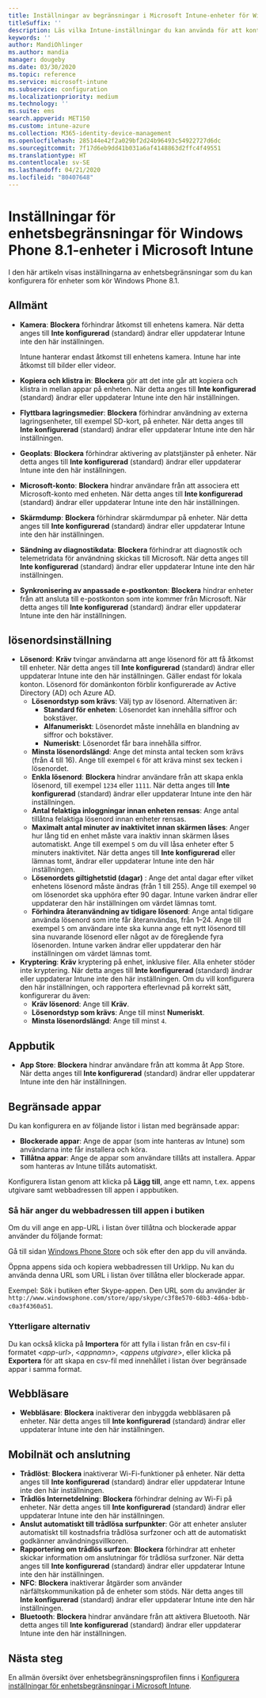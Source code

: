 ```yaml
---
title: Inställningar av begränsningar i Microsoft Intune-enheter för Windows Phone 8.1
titleSuffix: ''
description: Läs vilka Intune-inställningar du kan använda för att kontrollera enhetsinställningar och funktioner på enheter som kör Windows Phone 8.1.
keywords: ''
author: MandiOhlinger
ms.author: mandia
manager: dougeby
ms.date: 03/30/2020
ms.topic: reference
ms.service: microsoft-intune
ms.subservice: configuration
ms.localizationpriority: medium
ms.technology: ''
ms.suite: ems
search.appverid: MET150
ms.custom: intune-azure
ms.collection: M365-identity-device-management
ms.openlocfilehash: 285144e42f2a029bf2d24b96493c54922727d6dc
ms.sourcegitcommit: 7f17d6eb9dd41b031a6af4148863d2ffc4f49551
ms.translationtype: HT
ms.contentlocale: sv-SE
ms.lasthandoff: 04/21/2020
ms.locfileid: "80407648"
---
```

# <a name="microsoft-intune-windows-phone-81-device-restriction-settings"></a>Inställningar för enhetsbegränsningar för Windows Phone 8.1-enheter i Microsoft Intune

I den här artikeln visas inställningarna av enhetsbegränsningar som du kan konfigurera för enheter som kör Windows Phone 8.1.

## <a name="general"></a>Allmänt

- **Kamera**: **Blockera** förhindrar åtkomst till enhetens kamera. När detta anges till **Inte konfigurerad** (standard) ändrar eller uppdaterar Intune inte den här inställningen.

  Intune hanterar endast åtkomst till enhetens kamera. Intune har inte åtkomst till bilder eller videor.

- **Kopiera och klistra in**: **Blockera** gör att det inte går att kopiera och klistra in mellan appar på enheten. När detta anges till **Inte konfigurerad** (standard) ändrar eller uppdaterar Intune inte den här inställningen.
- **Flyttbara lagringsmedier**: **Blockera** förhindrar användning av externa lagringsenheter, till exempel SD-kort, på enheter. När detta anges till **Inte konfigurerad** (standard) ändrar eller uppdaterar Intune inte den här inställningen.
- **Geoplats**: **Blockera** förhindrar aktivering av platstjänster på enheter. När detta anges till **Inte konfigurerad** (standard) ändrar eller uppdaterar Intune inte den här inställningen.
- **Microsoft-konto**: **Blockera** hindrar användare från att associera ett Microsoft-konto med enheten. När detta anges till **Inte konfigurerad** (standard) ändrar eller uppdaterar Intune inte den här inställningen.
- **Skärmdump**: **Blockera** förhindrar skärmdumpar på enheter. När detta anges till **Inte konfigurerad** (standard) ändrar eller uppdaterar Intune inte den här inställningen.
- **Sändning av diagnostikdata**: **Blockera** förhindrar att diagnostik och telemetridata för användning skickas till Microsoft. När detta anges till **Inte konfigurerad** (standard) ändrar eller uppdaterar Intune inte den här inställningen.
- **Synkronisering av anpassade e-postkonton**: **Blockera** hindrar enheter från att ansluta till e-postkonton som inte kommer från Microsoft. När detta anges till **Inte konfigurerad** (standard) ändrar eller uppdaterar Intune inte den här inställningen.

## <a name="password"></a>lösenordsinställning

- **Lösenord**: **Kräv** tvingar användarna att ange lösenord för att få åtkomst till enheter. När detta anges till **Inte konfigurerad** (standard) ändrar eller uppdaterar Intune inte den här inställningen. Gäller endast för lokala konton. Lösenord för domänkonton förblir konfigurerade av Active Directory (AD) och Azure AD.
  - **Lösenordstyp som krävs**: Välj typ av lösenord. Alternativen är:
    - **Standard för enheten**: Lösenordet kan innehålla siffror och bokstäver.
    - **Alfanumeriskt**: Lösenordet måste innehålla en blandning av siffror och bokstäver.
    - **Numeriskt**: Lösenordet får bara innehålla siffror.
  - **Minsta lösenordslängd**: Ange det minsta antal tecken som krävs (från 4 till 16). Ange till exempel `6` för att kräva minst sex tecken i lösenordet.
  - **Enkla lösenord**: **Blockera** hindrar användare från att skapa enkla lösenord, till exempel `1234` eller `1111`. När detta anges till **Inte konfigurerad** (standard) ändrar eller uppdaterar Intune inte den här inställningen.
  - **Antal felaktiga inloggningar innan enheten rensas**: Ange antal tillåtna felaktiga lösenord innan enheter rensas.
  - **Maximalt antal minuter av inaktivitet innan skärmen låses**: Anger hur lång tid en enhet måste vara inaktiv innan skärmen låses automatiskt. Ange till exempel `5` om du vill låsa enheter efter 5 minuters inaktivitet. När detta anges till **Inte konfigurerad** eller lämnas tomt, ändrar eller uppdaterar Intune inte den här inställningen.
  - **Lösenordets giltighetstid (dagar)** : Ange det antal dagar efter vilket enhetens lösenord måste ändras (från 1 till 255). Ange till exempel `90` om lösenordet ska upphöra efter 90 dagar. Intune varken ändrar eller uppdaterar den här inställningen om värdet lämnas tomt.
  - **Förhindra återanvändning av tidigare lösenord**: Ange antal tidigare använda lösenord som inte får återanvändas, från 1–24. Ange till exempel `5` om användare inte ska kunna ange ett nytt lösenord till sina nuvarande lösenord eller något av de föregående fyra lösenorden. Intune varken ändrar eller uppdaterar den här inställningen om värdet lämnas tomt.
- **Kryptering**: **Kräv** kryptering på enhet, inklusive filer. Alla enheter stöder inte kryptering. När detta anges till **Inte konfigurerad** (standard) ändrar eller uppdaterar Intune inte den här inställningen. Om du vill konfigurera den här inställningen, och rapportera efterlevnad på korrekt sätt, konfigurerar du även:
  - **Kräv lösenord**: Ange till **Kräv**.
  - **Lösenordstyp som krävs**: Ange till minst **Numeriskt**.
  - **Minsta lösenordslängd**: Ange till minst `4`.

## <a name="app-store"></a>Appbutik

- **App Store**: **Blockera** hindrar användare från att komma åt App Store. När detta anges till **Inte konfigurerad** (standard) ändrar eller uppdaterar Intune inte den här inställningen.

## <a name="restricted-apps"></a>Begränsade appar

Du kan konfigurera en av följande listor i listan med begränsade appar:

- **Blockerade appar**: Ange de appar (som inte hanteras av Intune) som användarna inte får installera och köra.
- **Tillåtna appar**: Ange de appar som användare tillåts att installera. Appar som hanteras av Intune tillåts automatiskt.

Konfigurera listan genom att klicka på **Lägg till**, ange ett namn, t.ex. appens utgivare samt webbadressen till appen i appbutiken.

### <a name="how-to-specify-the-url-to-an-app-in-the-store"></a>Så här anger du webbadressen till appen i butiken

Om du vill ange en app-URL i listan över tillåtna och blockerade appar använder du följande format:

Gå till sidan [Windows Phone Store](https://www.microsoft.com/store/apps/windows-phone) och sök efter den app du vill använda.

Öppna appens sida och kopiera webbadressen till Urklipp. Nu kan du använda denna URL som URL i listan över tillåtna eller blockerade appar.

Exempel: Sök i butiken efter Skype-appen. Den URL som du använder är `http://www.windowsphone.com/store/app/skype/c3f8e570-68b3-4d6a-bdbb-c0a3f4360a51`.

### <a name="additional-options"></a>Ytterligare alternativ

Du kan också klicka på **Importera** för att fylla i listan från en csv-fil i formatet <*app-url*>, <*appnamn*>, <*appens utgivare*>, eller klicka på **Exportera** för att skapa en csv-fil med innehållet i listan över begränsade appar i samma format.

## <a name="browser"></a>Webbläsare

- **Webbläsare**: **Blockera** inaktiverar den inbyggda webbläsaren på enheter. När detta anges till **Inte konfigurerad** (standard) ändrar eller uppdaterar Intune inte den här inställningen.

## <a name="cellular-and-connectivity"></a>Mobilnät och anslutning

- **Trådlöst**: **Blockera** inaktiverar Wi-Fi-funktioner på enheter. När detta anges till **Inte konfigurerad** (standard) ändrar eller uppdaterar Intune inte den här inställningen.
- **Trådlös Internetdelning**: **Blockera** förhindrar delning av Wi-Fi på enheter. När detta anges till **Inte konfigurerad** (standard) ändrar eller uppdaterar Intune inte den här inställningen.
- **Anslut automatiskt till trådlösa surfpunkter**: Gör att enheter ansluter automatiskt till kostnadsfria trådlösa surfzoner och att de automatiskt godkänner användningsvillkoren.
- **Rapportering om trådlös surfzon**: **Blockera** förhindrar att enheter skickar information om anslutningar för trådlösa surfzoner. När detta anges till **Inte konfigurerad** (standard) ändrar eller uppdaterar Intune inte den här inställningen.
- **NFC**: **Blockera** inaktiverar åtgärder som använder närfältskommunikation på de enheter som stöds. När detta anges till **Inte konfigurerad** (standard) ändrar eller uppdaterar Intune inte den här inställningen.
- **Bluetooth**: **Blockera** hindrar användare från att aktivera Bluetooth. När detta anges till **Inte konfigurerad** (standard) ändrar eller uppdaterar Intune inte den här inställningen.

## <a name="next-steps"></a>Nästa steg

En allmän översikt över enhetsbegränsningsprofilen finns i [Konfigurera inställningar för enhetsbegränsningar i Microsoft Intune](device-restrictions-configure.md).
